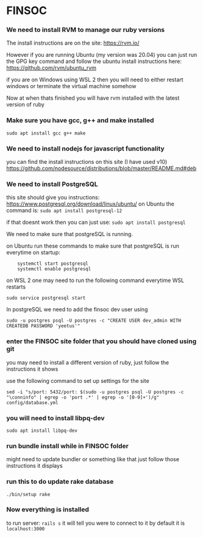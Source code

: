 # FINSOC

### We need to install RVM to manage our ruby versions
The install instructions are on the site: https://rvm.io/

However if you are running Ubuntu (my version was 20.04) you can just run the GPG key command and follow the ubuntu   install instructions here: https://github.com/rvm/ubuntu_rvm
    
if you are on Windows using WSL 2 then you will need to either restart windows or terminate the virtual machine somehow
    
Now at when thats finished you will have rvm installed with the latest version of ruby

### Make sure you have gcc, g++ and make installed
    sudo apt install gcc g++ make

### We need to install nodejs for javascript functionality
you can find the install instructions on this site (I have used v10)
https://github.com/nodesource/distributions/blob/master/README.md#deb

### We need to install PostgreSQL
this site should give you instructions: https://www.postgresql.org/download/linux/ubuntu/
on Ubuntu the command is: 
    `sudo apt install postgresql-12`
        
if that doesnt work then you can just use: `sudo apt install postgresql`
    
We need to make sure that postgreSQL is running.

on Ubuntu run these commands to make sure that postgreSQL is run everytime on startup:
        
        systemctl start postgresql
        systemctl enable postgresql

on WSL 2 one may need to run the following command everytime WSL restarts
    
    sudo service postgresql start

In postgreSQL we need to add the finsoc dev user using
    
    sudo -u postgres psql -U postgres -c "CREATE USER dev_admin WITH CREATEDB PASSWORD 'yeetus'"

### enter the FINSOC site folder that you should have cloned using git
you may need to install a different version of ruby, just follow the instructions it shows 
    
use the following command to set up settings for the site
    
    sed -i "s/port: 5432/port: $(sudo -u postgres psql -U postgres -c "\conninfo" | egrep -o 'port .*' | egrep -o '[0-9]+')/g" config/database.yml

### you will need to install libpq-dev 
    sudo apt install libpq-dev 
    

### run bundle install while in FINSOC folder
might need to update bundler or something like that just follow those instructions it displays

### run this to do update rake database
    ./bin/setup rake

### Now everything is installed
to run server: `rails s`
it will tell you were to connect to it by default it is `localhost:3000` 
    

